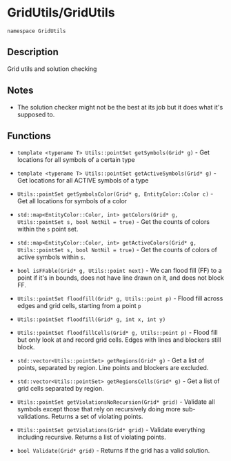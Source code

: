 # GridUtils/GridUtils

`namespace GridUtils`

## Description

Grid utils and solution checking

## Notes

- The solution checker might not be the best at its job but it does what it's supposed to.

## Functions

- `template <typename T> Utils::pointSet getSymbols(Grid* g)` - Get locations for all symbols of a certain type
- `template <typename T> Utils::pointSet getActiveSymbols(Grid* g)` - Get locations for all ACTIVE symbols of a type
- `Utils::pointSet getSymbolsColor(Grid* g, EntityColor::Color c)` - Get all locations for symbols of a color
- `std::map<EntityColor::Color, int> getColors(Grid* g, Utils::pointSet s, bool NotNil = true)` - Get the counts of colors within the `s` point set.
- `std::map<EntityColor::Color, int> getActiveColors(Grid* g, Utils::pointSet s, bool NotNil = true)` - Get the counts of colors of active symbols within `s`.
- `bool isFFable(Grid* g, Utils::point next)` - We can flood fill (FF) to a point if it's in bounds, does not have line drawn on it, and does not block FF.
- `Utils::pointSet floodfill(Grid* g, Utils::point p)` - Flood fill across edges and grid cells, starting from a point `p`
- `Utils::pointSet floodfill(Grid* g, int x, int y)`
- `Utils::pointSet floodfillCells(Grid* g, Utils::point p)` - Flood fill but only look at and record grid cells. Edges with lines and blockers still block.
- `std::vector<Utils::pointSet> getRegions(Grid* g)` - Get a list of points, separated by region. Line points and blockers are excluded.
- `std::vector<Utils::pointSet> getRegionsCells(Grid* g)` - Get a list of grid cells separated by region.

- `Utils::pointSet getViolationsNoRecursion(Grid* grid)` - Validate all symbols except those that rely on recursively doing more sub-validations. Returns a set of violating points.
- `Utils::pointSet getViolations(Grid* grid)` - Validate everything including recursive. Returns a list of violating points.
- `bool Validate(Grid* grid)` - Returns if the grid has a valid solution.